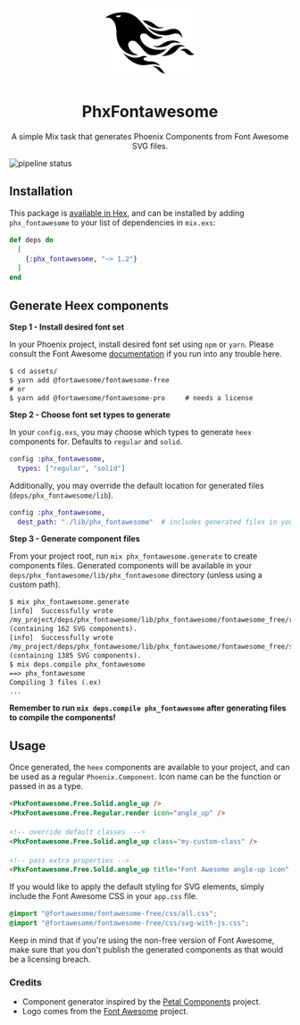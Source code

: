 <p align="center">
  <img src="assets/logo.png" height="128">
  <h1 align="center">PhxFontawesome</h1>
  <p align="center">
    A simple Mix task that generates Phoenix Components from Font Awesome SVG files.
  </p>
</p>

![pipeline status](https://github.com/Intility/phx_fontawesome/actions/workflows/elixir.yml/badge.svg?event=push)

## Installation

This package is [available in Hex](https://hex.pm/packages/phx_fontawesome), and can be installed
by adding `phx_fontawesome` to your list of dependencies in `mix.exs`:

```elixir
def deps do
  [
    {:phx_fontawesome, "~> 1.2"}
  ]
end
```

## Generate Heex components

**Step 1 - Install desired font set**

In your Phoenix project, install desired font set using `npm` or `yarn`. Please consult the Font Awesome
[documentation](https://fontawesome.com/docs/web/setup/packages) if you run into any trouble here.

```shell
$ cd assets/
$ yarn add @fortawesome/fontawesome-free
# or
$ yarn add @fortawesome/fontawesome-pro     # needs a license
```

**Step 2 - Choose font set types to generate**

In your `config.exs`, you may choose which types to generate `heex` components for. Defaults to `regular` and `solid`.

```elixir
config :phx_fontawesome,
  types: ["regular", "solid"]
```

Additionally, you may override the default location for generated files (`deps/phx_fontawesome/lib`).

```elixir
config :phx_fontawesome,
  dest_path: "./lib/phx_fontawesome"  # includes generated files in your projects lib/ directory
```

**Step 3 - Generate component files**

From your project root, run `mix phx_fontawesome.generate` to create components files. Generated components will be available in your
`deps/phx_fontawesome/lib/phx_fontawesome` directory (unless using a custom path).

```shell
$ mix phx_fontawesome.generate
[info]  Successfully wrote /my_project/deps/phx_fontawesome/lib/phx_fontawesome/fontawesome_free/regular.ex (containing 162 SVG components).
[info]  Successfully wrote /my_project/deps/phx_fontawesome/lib/phx_fontawesome/fontawesome_free/solid.ex (containing 1385 SVG components).
$ mix deps.compile phx_fontawesome
==> phx_fontawesome
Compiling 3 files (.ex)
...
```

**Remember to run `mix deps.compile phx_fontawesome` after generating files to compile the components!**

## Usage

Once generated, the `heex` components are available to your project, and can be used as a regular `Phoenix.Component`.
Icon name can be the function or passed in as a type.

```html
<PhxFontawesome.Free.Solid.angle_up />
<PhxFontawesome.Free.Regular.render icon="angle_up" />

<!-- override default classes  -->
<PhxFontawesome.Free.Solid.angle_up class="my-custom-class" />

<!-- pass extra properties -->
<PhxFontawesome.Free.Solid.angle_up title="Font Awesome angle-up icon" />
```

If you would like to apply the default styling for SVG elements, simply include the Font Awesome CSS in your `app.css` file.

```css
@import "@fortawesome/fontawesome-free/css/all.css";
@import "@fortawesome/fontawesome-free/css/svg-with-js.css";
```

Keep in mind that if you're using the non-free version of Font Awesome, make sure that you don't publish the
generated components as that would be a licensing breach.

### Credits

- Component generator inspired by the [Petal Components](https://github.com/petalframework/petal_components) project.
- Logo comes from the [Font Awesome](https://commons.wikimedia.org/wiki/File:Font_Awesome_5_brands_phoenix-framework.svg) project.
